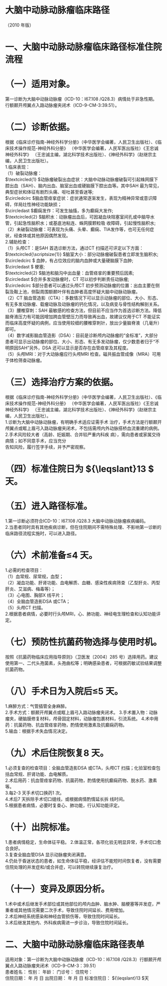 # 大脑中动脉动脉瘤临床路径  
（2010 年版）  
# 一、大脑中动脉动脉瘤临床路径标准住院流程  
# （一）适用对象。  
第一诊断为大脑中动脉动脉瘤（ICD-10：I67.108 /Q28.3）病情处于非急性期。  
行额颞开颅翼点入路动脉瘤夹闭术（ICD-9-CM-3:39.51）。  
# （二）诊断依据。  
根据《临床诊疗指南-神经外科学分册》（中华医学会编著，人民卫生出版社）、《临床技术操作规范-神经外科分册》
（中华医学会编著，人民军医出版社）《王忠诚神经外科学》
（王忠诚主编，湖北科学技术出版社）、《神经外科学》（赵继宗主编，人民卫生出版社）。  
1.临床表现：  
（1）破裂动脉瘤：  
$\textcircled{1} $动脉瘤破裂出血症状：大脑中动脉动脉瘤破裂可引起蛛网膜下腔出血（SAH）、脑内出血、脑室出血或硬脑膜下腔出血等。其中SAH 最为常见，典型症状和体征有剧烈头痛、呕吐甚至昏迷等;  
$\circledcirc $脑血管痉挛症状：症状通常逐渐发生，表现为精神异常或意识障碍，伴局灶性神经功能缺损；  
$\circledast $癫痫发作：可发生抽搐，多为癫痫大发作;  
$\textcircled{2} $脑积水：动脉瘤出血后，可因凝血块阻塞室间孔或中脑导水管，引起急性脑积水；或基底池粘连、蛛网膜颗粒吸 收障碍，引起慢性脑积水;  
（2）未破裂动脉瘤：可表现为头痛、头晕、癫痫、TIA发作等，也可无任何症状，经查体或其他原因偶然发现。  
2.辅助检查：  
（1）头颅CT：是SAH 首选诊断方法，通过CT 扫描还可评定以下方面：  
$\textcircled{\scriptsize{1}} $脑室大小：部分动脉瘤破裂患者立即发生脑积水;  
$\circledcirc $ 血肿，有占位效应的脑内血肿或大量硬脑膜下血肿;  
$\circledast $ 梗塞;  
$\textcircled{2} $脑池和脑沟中出血量：血管痉挛的重要预后因素;  
$\circledast $合并多发动脉瘤时，CT 可以初步判断责任动脉瘤;  
$\circledcirc $部分患者可以通过头颅CT 初步预测动脉瘤的位置：出血主要在侧裂及鞍上池，侧裂周围额颞叶伴有血肿者高度怀疑大脑中动脉动脉瘤。  
（2）CT 脑血管造影（CTA）：多数情况下可以显示动脉瘤的部位、大小、形态、有无多发动脉瘤、载瘤动脉及动脉瘤的钙化情况，以及病变与骨性结构解剖关系。  
（3）腰椎穿刺：SAH 最敏感的检查方法，但目前不应当作为首选诊断方法。降低脑脊液压力有可能因增加跨血管壁压力而导致再出血，故建议仅用于CT 不能证实而临床高度怀疑的病例，应当使用较细的腰椎穿刺针，放出少量脑脊液（几毫升）即可。  
（4）数字减影脑血管造影（DSA）：目前是诊断颅内动脉瘤的“金标准”，大部分患者可显示出动脉瘤的部位、大小、形态、有无多发动脉瘤，仅少数患者归于“不明原因SAH”另外，DSA 还可以显示是否存在血管痉挛及其程度。  
（5）头颅MRI：对于大动脉瘤应行头颅MRI 检查。磁共振血管成像（MRA）可用于体检筛查动脉瘤。  
# （三）选择治疗方案的依据。  
根据《临床诊疗指南-神经外科学分册》（中华医学会编著，人民卫生出版社）、《临床技术操作规范-神经外科分册》
（中华医学会编著，人民军医出版社）《王忠诚神经外科学》
（王忠诚主编，湖北科学技术出版社）、《神经外科学》（赵继宗主编，人民卫生出版社）。  
1.诊断为大脑中动脉动脉瘤，有明确手术适应证需手术 治疗，手术方法是行额颞开颅翼点或眶上眉弓入路动脉瘤夹闭术，不包括需颅内外动脉搭桥血流重建的病例。  
2.手术风险较大者（高龄、妊娠期、合并较严重内科疾 病），需向患者或家属交待病情；如不同意手术，应当充分  
告知风险，履行签字手续，并予严密观察。  
# （四）标准住院日为 ${\leqslant}13 $ 天。  
# （五）进入路径标准。  
1.第一诊断必须符合ICD-10：I67.108 /Q28.3 大脑中动脉动脉瘤疾病编码。  
2.当患者同时具有其他疾病诊断，但在住院期间不需特殊处理、不影响第一诊断的临床路径流程实施时，可以进入路径。  
# （六）术前准备≤4 天。  
1.必需的检查项目：  
（1）血常规、尿常规，血型；  
（2）凝血功能、肝肾功能、血电解质、血糖、感染性疾病筛查（乙型肝炎、丙型肝炎、艾滋病、梅毒等）；  
（3）心电图、胸部X 线平片；  
（4）全脑血管造影DSA 或CTA；  
（5）头颅CT 扫描。  
2.根据患者病情，必要时行头颅MRI，心、肺功能、神经电生理检查和认知功能评定。  
# （七）预防性抗菌药物选择与使用时机。  
按照《抗菌药物临床应用指导原则》（卫医发〔2004〕285 号）选择用药。建议使用第一、二代头孢菌素，头孢曲松等；明确感染患者，可根据药敏试验结果调整抗菌药物。  
# （八）手术日为入院后≤5 天。  
1.麻醉方式：气管插管全身麻醉。  
2.手术方式：额颞开颅翼点或眶上眉弓入路动脉瘤夹闭术。 3.手术置入物：动脉瘤夹，硬脑膜修复材料，颅骨固定材料，动脉瘤包裹材料，引流系统。 4.术中用药：抗菌药物、抗血管痉挛药物，酌情使用激素及抗癫痫药物。  
5.输血：根据手术失血情况决定。  
# （九）术后住院恢复8 天。  
1.必须复查的检查项目：全脑血管造影DSA 或CTA，头颅CT 扫描；化验室检查包括血常规、肝肾功能、血电解质。  
2.术后用药：抗血管痉挛药物、抗菌药物，酌情使用抗癫痫药物、脱水药、激素等。  
3.每2-3 天手术切口换药1 次。  
4.术后7 天拆除手术切口缝线，或根据病情酌情延长拆 线时间。  
5.根据患者病情，必要时复查心、肺功能，行认知功能评定。  
# （十）出院标准。  
1.患者病情稳定，生命体征平稳。 2.体温正常，各项化验无明显异常，手术切口愈合良好。  
3.复查全脑血管DSA 显示动脉瘤夹闭满意。  
4.仍处于昏迷状态的患者，如生命体征平稳，经评估不能短时间恢复者，没有需要住院处理的并发症和/或合并症，可以转院继续康复治疗。  
# （十一）变异及原因分析。  
1.术中或术后继发手术部位或其他部位的颅内血肿、脑水肿、脑梗塞等并发症，严重者或其他情况需要二次手术，导致住院时间延长、费用增加。  
2.术后神经系统感染和神经血管损伤等，导致住院时间延长。  
3.术后继发其他内、外科疾病需进一步诊治，导致住院时间延长。  
# 二、大脑中动脉动脉瘤临床路径表单  
适用对象：第一诊断为大脑中动脉动脉瘤（ICD-10：I67.108 /Q28.3）行额颞开颅翼点入路动脉瘤夹闭术（ICD-9-CM-3：39.51）  
患者姓名：             性别：      年龄：      门诊号：          住院号：  
住院日期：     年  月  日    出院日期：       年  月   日    标准住院日： ${\leqslant}13 $天  
